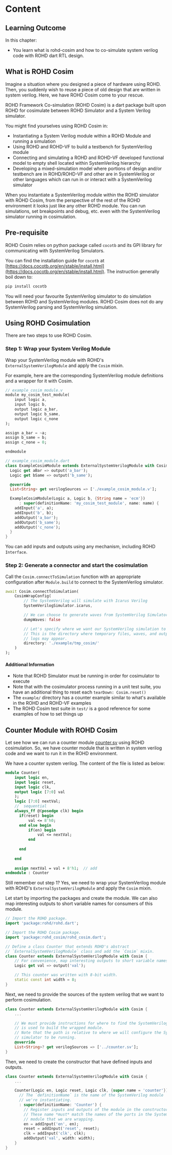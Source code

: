 # Content

## Learning Outcome

In this chapter:

- You learn what is rohd-cosim and how to co-simulate system verilog code with ROHD dart RTL design.

## What is ROHD Cosim

Imagine a situation where you designed a piece of hardware using ROHD. Then, you suddenly wish to reuse a piece of old design that are written in system verilog. Here, we have ROHD Cosim come to your rescue.

ROHD Framework Co-simulation (ROHD Cosim) is a dart package built upon ROHD for cosimulate between ROHD Simulator and a System Verilog simulator.

You might find yourselves using ROHD Cosim in:

- Instantiating a System Verilog module within a ROHD Module and running a simulation
- Using ROHD and ROHD-VF to build a testbench for SystemVerilog module
- Connecting and simulating a ROHD and ROHD-VF developed functional model to empty shell located within SystemVerilog hierarchy
- Developing a mixed-simulation model where portions of design and/or testbench are in ROHD/ROHD-VF and other are in SystemVerilog or other languages which can run in or interact with a SystemVerilog simulator

When you instantiate a SystemVerilog module within the ROHD simulator with ROHD Cosim, from the perspective of the rest of the ROHD environment it looks just like any other ROHD module. You can run simulations, set breakpoints and debug, etc. even with the SystemVerilog simulator running in cosimulation.

## Pre-requisite

ROHD Cosim relies on python package called `cocotb` and its GPI library for communicating with SystemVerilog Simulators.

You can find the installation guide for `cocotb` at [https://docs.cocotb.org/en/stable/install.html](https://docs.cocotb.org/en/stable/install.html). The instruction generally boil down to:

```dart
pip install cocotb
```

You will need your favourite SystemVerilog simulator to do simulation between ROHD and SystemVerilog modules. ROHD Cosim does not do any SystemVerilog parsing and SystemVerilog simulation.

## Using ROHD Cosimulation

There are two steps to use ROHD Cosim.

### Step 1: Wrap your System Verilog Module

Wrap your SystemVerilog module with ROHD's `ExternalSystemVerilogModule` and apply the `Cosim` mixin.

For example, here are the corresponding SystemVerilog module definitions and a wrapper for it with Cosim.

```dart
// example_cosim_module.v
module my_cosim_test_module(
    input logic a,
    input logic b,
    output logic a_bar,
    output logic b_same,
    output logic c_none
);

assign a_bar = ~a;
assign b_same = b;
assign c_none = 0;

endmodule
```

```dart
// example_cosim_module.dart
class ExampleCosimModule extends ExternalSystemVerilogModule with Cosim {
  Logic get aBar => output('a_bar');
  Logic get bSame => output('b_same');

  @override
  List<String> get verilogSources => ['./example_cosim_module.v'];

  ExampleCosimModule(Logic a, Logic b, {String name = 'ecm'})
      : super(definitionName: 'my_cosim_test_module', name: name) {
    addInput('a', a);
    addInput('b', b);
    addOutput('a_bar');
    addOutput('b_same');
    addOutput('c_none');
  }
}
```

You can add inputs and outputs using any mechanism, including ROHD `Interface`.

### Step 2: Generate a connector and start the cosimulation

Call the `Cosim.connectToSimulation` function with an appropriate configuration after `Module.build` to connect to the SystemVerilog simulator.

```dart
await Cosim.connectToSimulation(
    CosimWrapConfig(
        // The SystemVerilog will simulate with Icarus Verilog
        SystemVerilogSimulator.icarus,

        // We can choose to generate waves from SystemVerilog Simulator
        dumpWaves: false

        // Let's specify where we want our SystemVerilog simulation to run.
        // This is the directory where temporary files, waves, and output
        // logs may appear.
        directory: './example/tmp_cosim/'
    )
);
```

#### Additional Information

- Note that ROHD Simulator must be running in order for cosimulator to execute
- Note that with the cosimulator process running in a unit test suite, you have an additional thing to reset each `tearDown: Cosim.reset()`
- The `example/` directory has a counter example similar to what's available in the ROHD and ROHD-VF examples
- The ROHD Cosim test suite in `test/` is a good reference for some examples of how to set things up

## Counter Module with ROHD Cosim

Let see how we can run a counter module [counter.sv](counter.sv) using ROHD cosimulation. So, we have counter module that is written in system verilog code and we want to run it in the ROHD environment.

We have a counter system verilog. The content of the file is listed as below:

```sv
module Counter(
    input logic en,
    input logic reset,
    input logic clk,
    output logic [7:0] val
    );
    logic [7:0] nextVal;
    //  sequential
    always_ff @(posedge clk) begin
      if(reset) begin
          val <= 8'h0;
      end else begin
          if(en) begin
              val <= nextVal;
          end 
    
      end 
    
    end
    
    assign nextVal = val + 8'h1;  // add
endmodule : Counter
```

Still remember out step 1? Yes, we need to wrap your SystemVerilog module with ROHD's `ExternalSystemVerilogModule` and apply the `Cosim` mixin.

Let start by importing the packages and create the module. We can also map interesting outputs to short variable names for consumers of this module.

```dart
// Import the ROHD package.
import 'package:rohd/rohd.dart';

// Import the ROHD Cosim package.
import 'package:rohd_cosim/rohd_cosim.dart';

// Define a class Counter that extends ROHD's abstract
// `ExternalSystemVerilogModule` class and add the `Cosim` mixin.
class Counter extends ExternalSystemVerilogModule with Cosim {
    // For convenience, map interesting outputs to short variable names for consumers of this module.
    Logic get val => output('val');

    // This counter was written with 8-bit width.
    static const int width = 8;
}
```

Next, we need to provide the sources of the system verilog that we want to perform cosimulation.

```dart
class Counter extends ExternalSystemVerilogModule with Cosim {
    ...

    // We must provide instructions for where to find the SystemVerilog that
    // is used to build the wrapped module.
    // Note that the path is relative to where we will configure the SystemVerilog
    // simulator to be running.
    @override
    List<String>? get verilogSources => ['../counter.sv'];
}
```

Then, we need to create the constructor that have defined inputs and outputs.

```dart
class Counter extends ExternalSystemVerilogModule with Cosim {
    ...

    Counter(Logic en, Logic reset, Logic clk, {super.name = 'counter'})
      // The `definitionName` is the name of the SystemVerilog module
      // we're instantiating.
      : super(definitionName: 'Counter') {
        // Register inputs and outputs of the module in the constructor.
        // These name *must* match the names of the ports in the SystemVerilog
        // module that we are wrapping.
        en = addInput('en', en);
        reset = addInput('reset', reset);
        clk = addInput('clk', clk);
        addOutput('val', width: width);
    }
}
```
